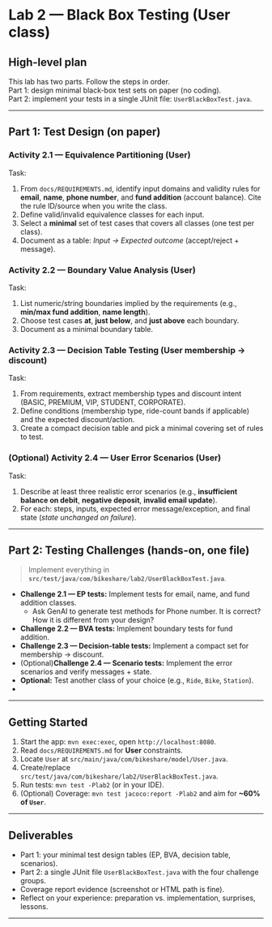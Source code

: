 # Lab 2 — Black Box Testing (User class)

## High-level plan
This lab has two parts. Follow the steps in order.  
Part 1: design minimal black-box test sets on paper (no coding).  
Part 2: implement your tests in a single JUnit file: `UserBlackBoxTest.java`.

---

## Part 1: Test Design (on paper)

### Activity 2.1 — Equivalence Partitioning (User)
Task:
1. From `docs/REQUIREMENTS.md`, identify input domains and validity rules for **email**, **name**, **phone number**, and **fund addition** (account balance). Cite the rule ID/source when you write the class.   
2. Define valid/invalid equivalence classes for each input.  
3. Select a **minimal** set of test cases that covers all classes (one test per class).  
4. Document as a table: *Input → Expected outcome* (accept/reject + message).

### Activity 2.2 — Boundary Value Analysis (User)
Task:
1. List numeric/string boundaries implied by the requirements (e.g., **min/max fund addition**, **name length**).   
2. Choose test cases **at**, **just below**, and **just above** each boundary.  
3. Document as a minimal boundary table.

### Activity 2.3 — Decision Table Testing (User membership → discount)
Task:
1. From requirements, extract membership types and discount intent (BASIC, PREMIUM, VIP, STUDENT, CORPORATE).   
2. Define conditions (membership type, ride-count bands if applicable) and the expected discount/action.  
3. Create a compact decision table and pick a minimal covering set of rules to test.


### (Optional) Activity 2.4 — User Error Scenarios (User)
Task:
1. Describe at least three realistic error scenarios (e.g., **insufficient balance on debit**, **negative deposit**, **invalid email update**).  
2. For each: steps, inputs, expected error message/exception, and final state (*state unchanged on failure*).

---

## Part 2: Testing Challenges (hands-on, one file)

> Implement everything in **`src/test/java/com/bikeshare/lab2/UserBlackBoxTest.java`**.

- **Challenge 2.1 — EP tests:** Implement tests for email, name, and fund addition classes.  
  - Ask GenAI to generate test methods for Phone number. It is correct? How it is different from your design?   
- **Challenge 2.2 — BVA tests:** Implement boundary tests for fund addition.
- **Challenge 2.3 — Decision-table tests:** Implement a compact set for membership → discount.  
- (Optional)**Challenge 2.4 — Scenario tests:** Implement the error scenarios and verify messages + state.
- **Optional:** Test another class of your choice (e.g., `Ride`, `Bike`, `Station`).
- 
---

## Getting Started
1. Start the app: `mvn exec:exec`, open `http://localhost:8080`.  
2. Read `docs/REQUIREMENTS.md` for **User** constraints.   
3. Locate `User` at `src/main/java/com/bikeshare/model/User.java`.  
4. Create/replace `src/test/java/com/bikeshare/lab2/UserBlackBoxTest.java`.  
5. Run tests: `mvn test -Plab2` (or in your IDE).  
6. (Optional) Coverage: `mvn test jacoco:report -Plab2` and aim for **~60% of `User`**.

---

## Deliverables
- Part 1: your minimal test design tables (EP, BVA, decision table, scenarios).  
- Part 2: a single JUnit file `UserBlackBoxTest.java` with the four challenge groups.  
- Coverage report evidence (screenshot or HTML path is fine).
- Reflect on your experience: preparation vs. implementation, surprises, lessons.

---
